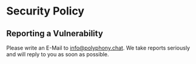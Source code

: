 # Security Policy

## Reporting a Vulnerability

Please write an E-Mail to [info@polyphony.chat](mailto:info@polyphony.chat). We take reports seriously and will reply to you as soon as possible.
